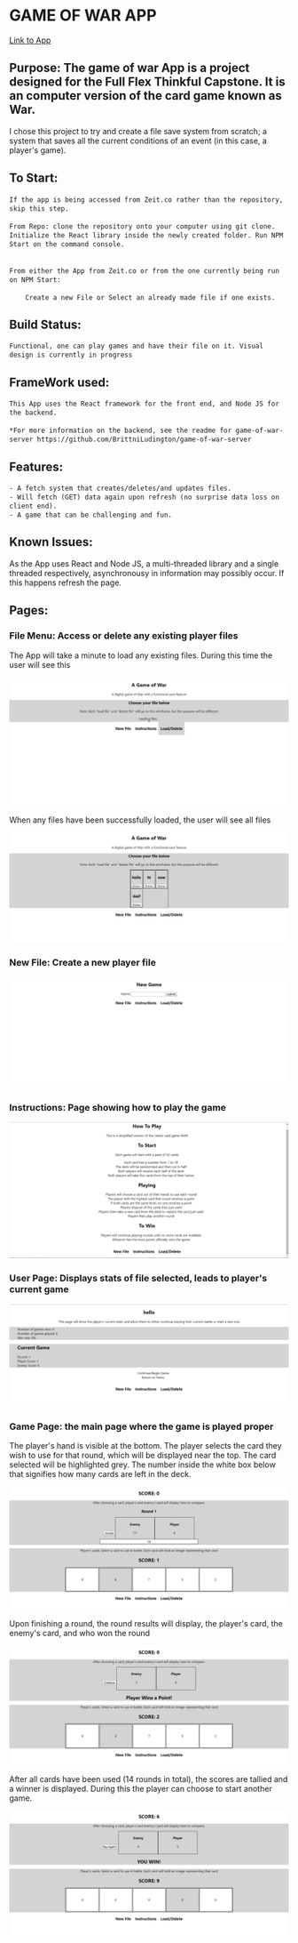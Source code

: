 # GAME OF WAR APP

[Link to App](https://game-of-war-git-master.bludington.now.sh/menu)

## Purpose: The game of war App is a project designed for the Full Flex Thinkful Capstone. It is an computer version of the card game known as War.
I chose this project to try and create a file save system from scratch; a system that saves all the current conditions of an event (in this case, a player's game).


## To Start: 

	If the app is being accessed from Zeit.co rather than the repository, skip this step.

	From Repo: clone the repository onto your computer using git clone. Initialize the React library inside the newly created folder. Run NPM Start on the command console.


	From either the App from Zeit.co or from the one currently being run on NPM Start:

		Create a new File or Select an already made file if one exists.

## Build Status:

	Functional, one can play games and have their file on it. Visual design is currently in progress

## FrameWork used:

	This App uses the React framework for the front end, and Node JS for the backend.

	*For more information on the backend, see the readme for game-of-war-server https://github.com/BrittniLudington/game-of-war-server

## Features:

	- A fetch system that creates/deletes/and updates files.
	- Will fetch (GET) data again upon refresh (no surprise data loss on client end).
	- A game that can be challenging and fun.

## Known Issues:

As the App uses React and Node JS, a multi-threaded library and a single threaded respectively, asynchronousy in information may possibly occur. If this happens refresh the page.


## Pages:

### File Menu: Access or delete any existing player files

The App will take a minute to load any existing files. During this time the user will see this

![File menu loading](https://github.com/BrittniLudington/game-of-war/blob/master/readmeimages/menuloading.PNG)

When any files have been successfully loaded, the user will see all files

![File menu loaded](https://github.com/BrittniLudington/game-of-war/blob/master/readmeimages/menuloaded.PNG)


### New File: Create a new player file

![New file page](https://github.com/BrittniLudington/game-of-war/blob/master/readmeimages/newfile.PNG)

### Instructions: Page showing how to play the game

![Instructions page](https://github.com/BrittniLudington/game-of-war/blob/master/readmeimages/howto.PNG)

### User Page: Displays stats of file selected, leads to player's current game

![User page](https://github.com/BrittniLudington/game-of-war/blob/master/readmeimages/usermenu.PNG)

### Game Page: the main page where the game is played proper

The player's hand is visible at the bottom. The player selects the card they wish to use for that round, which will be displayed near the top.
The card selected will be highlighted grey.
The number inside the white box below that signifies how many cards are left in the deck. 

![Game Page Playing](https://github.com/BrittniLudington/game-of-war/blob/master/readmeimages/gamechoiceselected.PNG)

Upon finishing a round, the round results will display, the player's card, the enemy's card, and who won the round

![Round result](https://github.com/BrittniLudington/game-of-war/blob/master/readmeimages/gameround.PNG)

After all cards have been used (14 rounds in total), the scores are tallied and a winner is displayed. During this the player can choose to start another game.

![Game result](https://github.com/BrittniLudington/game-of-war/blob/master/readmeimages/gameresult.PNG)